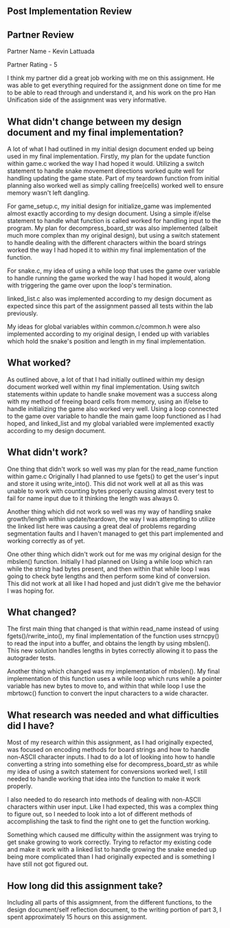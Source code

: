 ## Post Implementation Review

## Partner Review

Partner Name - Kevin Lattuada

Partner Rating - 5

I think my partner did a great job working with me on this assignment. He was able to get everything required for the assignment done on time for me to be able to read through and understand it, and his work on the pro Han Unification side of the assignment was very informative.

## What didn't change between my design document and my final implementation?

A lot of what I had outlined in my initial design document ended up being used in my final implementation. Firstly, my plan for the update function within game.c worked the way I had hoped it would. Utilizing a switch statement to handle snake movement directions worked quite well for handling updating the game state. Part of my teardown function from initial planning also worked well as simply calling free(cells) worked well to ensure memory wasn't left dangling.

For game_setup.c, my initial design for initialize_game was implemented almost exactly according to my design document. Using a simple if/else statement to handle what function is called worked for handling input to the program. My plan for decompress_board_str was also implemented (albeit much more complex than my original design), but using a switch statement to handle dealing with the different characters within the board strings worked the way I had hoped it to within my final implementation of the function.

For snake.c, my idea of using a while loop that uses the game over variable to handle running the game worked the way I had hoped it would, along with triggering the game over upon the loop's termination.

linked_list.c also was implemented according to my design document as expected since this part of the assignment passed all tests within the lab previously.

My ideas for global variables within common.c/common.h were also implemented according to my original design, I ended up with variables which hold the snake's position and length in my final implementation.

## What worked?

As outlined above, a lot of that I had initially outlined within my design document worked well within my final implementation. Using switch statements within update to handle snake movement was a success along with my method of freeing board cells from memory, using an if/else to handle initializing the game also worked very well. Using a loop connected to the game over variable to handle the main game loop functioned as I had hoped, and linked_list and my global variabled were implemented exactly according to my design document.

## What didn't work?

One thing that didn't work so well was my plan for the read_name function within game.c Originally I had planned to use fgets() to get the user's input and store it using write_into(). This did not work well at all as this was unable to work with counting bytes properly causing almost every test to fail for name input due to it thinking the length was always 0.

Another thing which did not work so well was my way of handling snake growth/length within update/teardown, the way I was attempting to utilize the linked list here was causing a great deal of problems regarding segmentation faults and I haven't managed to get this part implemented and working correctly as of yet.

One other thing which didn't work out for me was my original design for the mbslen() function. Initially I had planned on Using a while loop which ran while the string had bytes present, and then within that while loop I was going to check byte lengths and then perform some kind of conversion. This did not work at all like I had hoped and just didn't give me the behavior I was hoping for.

## What changed?

The first main thing that changed is that within read_name instead of using fgets()/rwrite_into(), my final implementation of the function uses strncpy() to read the input into a buffer, and obtains the length by using mbslen(). This new solution handles lengths in bytes correctly allowing it to pass the autograder tests.

Another thing which changed was my implementation of mbslen(). My final implementation of this function uses a while loop which runs while a pointer variable has new bytes to move to, and within that while loop I use the mbrtowc() function to convert the input characters to a wide character.

## What research was needed and what difficulties did I have?

Most of my research within this assignment, as I had originally expected, was focused on encoding methods for board strings and how to handle non-ASCII character inputs. I had to do a lot of looking into how to handle converting a string into something else for decompress_board_str as while my idea of using a switch statement for conversions worked well, I still needed to handle working that idea into the function to make it work properly.

I also needed to do research into methods of dealing with non-ASCII characters within user input. Like I had expected, this was a complex thing to figure out, so I needed to look into a lot of different methods of accomplishing the task to find the right one to get the function working.

Something which caused me difficulty within the assignment was trying to get snake growing to work correctly. Trying to refactor my existing code and make it work with a linked list to handle growing the snake eneded up being more complicated than I had originally expected and is something I have still not got figured out.

## How long did this assignment take?

Including all parts of this assigmnent, from the different functions, to the design document/self reflection document, to the writing portion of part 3, I spent approximately 15 hours on this assignment.